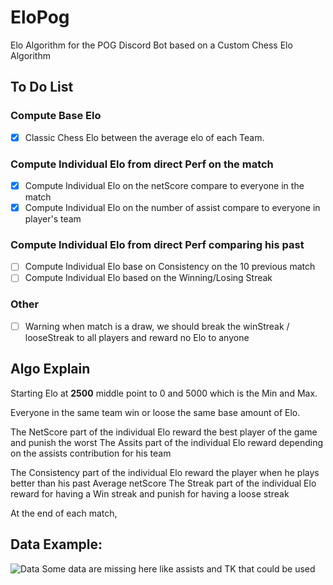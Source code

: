 # EloPog
Elo Algorithm for the POG Discord Bot based on a Custom Chess Elo Algorithm


## To Do List
### Compute Base Elo
- [x] Classic Chess Elo between the average elo of each Team.

### Compute Individual Elo from direct Perf on the match
- [x] Compute Individual Elo on the netScore compare to everyone in the match
- [x] Compute Individual Elo on the number of assist compare to everyone in player's team

### Compute Individual Elo from direct Perf comparing his past
- [ ] Compute Individual Elo base on Consistency on the 10 previous match
- [ ] Compute Individual Elo based on the Winning/Losing Streak

### Other
- [ ] Warning when match is a draw, we should break the winStreak / looseStreak to all players and reward no Elo to anyone

## Algo Explain
Starting Elo at **2500** middle point to 0 and 5000 which is the Min and Max.

Everyone in the same team win or loose the same base amount of Elo.

The NetScore part of the individual Elo reward the best player of the game and punish the worst
The Assits part of the individual Elo reward depending on the assists contribution for his team

The Consistency part of the individual Elo reward the player when he plays better than his past Average netScore
The Streak part of the individual Elo reward for having a Win streak and punish for having a loose streak

At the end of each match,  

## Data Example:
![Data](https://cdn.discordapp.com/attachments/724265953445019678/731919056508026890/unknown.png)
Some data are missing here like assists and TK that could be used
